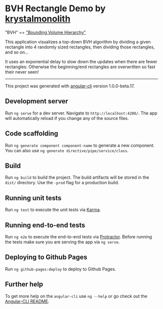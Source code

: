 # BVH Rectangle Demo by [krystalmonolith](https://github.com/krystalmonolith)

"BVH" == ["Bounding Volume Hierarchy"](https://en.wikipedia.org/wiki/Bounding_volume_hierarchy)

This application visualizes a top-down BVH algorithm by dividing a given rectangle into 4 randomly sized rectangles, then dividing those rectangles, and so on...

It uses an exponential delay to slow down the updates when there are fewer rectangles: Otherwise the beginning/end rectangles are overwritten so fast their never seen!

---------------------------------------------------------------------------------------------------

This project was generated with [angular-cli](https://github.com/angular/angular-cli) version 1.0.0-beta.17.

## Development server
Run `ng serve` for a dev server. Navigate to `http://localhost:4200/`. The app will automatically reload if you change any of the source files.

## Code scaffolding

Run `ng generate component component-name` to generate a new component. You can also use `ng generate directive/pipe/service/class`.

## Build

Run `ng build` to build the project. The build artifacts will be stored in the `dist/` directory. Use the `-prod` flag for a production build.

## Running unit tests

Run `ng test` to execute the unit tests via [Karma](https://karma-runner.github.io).

## Running end-to-end tests

Run `ng e2e` to execute the end-to-end tests via [Protractor](http://www.protractortest.org/).
Before running the tests make sure you are serving the app via `ng serve`.

## Deploying to Github Pages

Run `ng github-pages:deploy` to deploy to Github Pages.

## Further help

To get more help on the `angular-cli` use `ng --help` or go check out the [Angular-CLI README](https://github.com/angular/angular-cli/blob/master/README.md).
